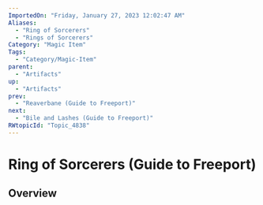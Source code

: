 ```yaml
---
ImportedOn: "Friday, January 27, 2023 12:02:47 AM"
Aliases:
  - "Ring of Sorcerers"
  - "Rings of Sorcerers"
Category: "Magic Item"
Tags:
  - "Category/Magic-Item"
parent:
  - "Artifacts"
up:
  - "Artifacts"
prev:
  - "Reaverbane (Guide to Freeport)"
next:
  - "Bile and Lashes (Guide to Freeport)"
RWtopicId: "Topic_4838"
---
```

# Ring of Sorcerers (Guide to Freeport)
## Overview
